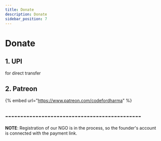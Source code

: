 ```yaml
---
title: Donate
description: Donate
sidebar_position: 7
---
```


<!-- @format -->

# Donate

## 1. UPI

for direct transfer

## 2. Patreon

{% embed url="https://www.patreon.com/codefordharma" %}

## ---------------------------------------------

**NOTE**: Registration of our NGO is in the process, so the founder's account is connected with the payment link.
